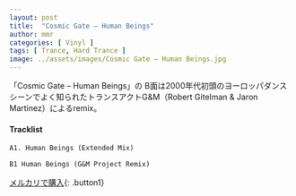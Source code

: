 ```yaml
---
layout: post
title:  "Cosmic Gate – Human Beings"
author: mmr
categories: [ Vinyl ]
tags: [ Trance, Hard Trance ]
image: ../assets/images/Cosmic Gate – Human Beings.jpg
---
```


「Cosmic Gate – Human Beings」の
B面は2000年代初頭のヨーロッパダンスシーンでよく知られたトランスアクトG&M（Robert Gitelman & Jaron Martinez）によるremix。


#### Tracklist
```md
A1. Human Beings (Extended Mix)

B1 Human Beings (G&M Project Remix)
```

[メルカリで購入](https://jp.mercari.com/item/m58263086044){: .button1}

